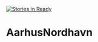 [![Stories in Ready](https://badge.waffle.io/saadanerdetbare/AarhusNordhavn.png?label=ready&title=Ready)](https://waffle.io/saadanerdetbare/AarhusNordhavn)
# AarhusNordhavn

